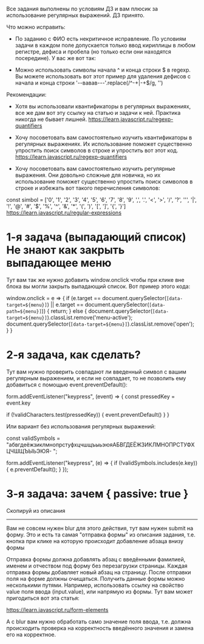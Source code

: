 Все задания выполнены по условиям ДЗ и вам плюсик за использование регулярных выражений. ДЗ принято.

Что можно исправить:
- По заданию с ФИО есть некритичное исправление. По условиям задачи в каждом поле допускается только ввод кириллицы в любом регистре, дефиса и пробела (но только если они находятся посередине). У вас же вот так:

- Можно использовать символы начала ^ и конца строки $ в regexp. Вы можете использовать вот этот пример для удаления дефисов с начала и конца строки
'--вавав---'.replace(/^-+|-+$/g, '')


Рекомендации:
- Хотя вы использовали квантификаторы в регулярных выражениях, все же дам вот эту ссылку на статью и задачи к ней. Практика никогда не бывает лишней.
https://learn.javascript.ru/regexp-quantifiers

- Хочу посоветовать вам самостоятельно изучить квантификаторы  в регулярных выражениях. Их использование поможет существенно упростить поиск символов в строке и упростить вот этот код.
https://learn.javascript.ru/regexp-quantifiers

- Хочу посоветовать вам самостоятельно изучить регулярные выражения. Они довольно сложные для новичка, но их использование поможет существенно упростить поиск символов в строке и избежать вот такого перечисления символов:

const simbol = ['0', '1', '2', '3', '4', '5', '6', '7', '8', '9', ',', '.', '<', '>', '/', '?', '\'', '|', '!', '@', '#', '$', '%', '^', '&', '*', '(', ')', '[', ']', '{', '}']
https://learn.javascript.ru/regular-expressions



# 1-я задача (выпадающий список) Не знают как закрыть выпадающее меню
Тут вам так же нужно добавить window.onclick чтобы при клике вне блока вы могли закрыть выпадающий список. Вот пример этого кода:

window.onclick = e => {
    if (e.target == document.querySelector(`[data-target=${menu}]`) || e.target == document.querySelector(`[data-path=${menu}]`)) {
        return;
    } else {
        document.querySelector(`[data-target=${menu}]`).classList.remove('menu-active');
        document.querySelector(`[data-target=${menu}]`).classList.remove('open');
    }
}

# 2-я задача, как сделать?
Тут вам нужно проверить совпадают ли введенный символ с вашим регулярным выражением, и если не совпадает, то не позволить ему добавиться с помощью event.preventDefault():

form.addEventListener("keypress", (event) => {
  const pressedKey = event.key

  if (!validCharacters.test(pressedKey)) {
    event.preventDefault()
  }
}

Или вариант без использования регулярных выражений:

const validSymbols = "абвгдеёжзиклмнопрстуфхцчшщъыьэюяАБВГДЕЁЖЗИКЛМНОПРСТУФХЦЧШЩЪЫЬЭЮЯ- ";

form.addEventListener("keypress", (e) => {
  if (!validSymbols.includes(e.key)) {
    e.preventDefault();
  }
});

# 3-я задача: зачем { passive: true }
Скопируй из описания

---


Вам не совсем нужен blur для этого действия, тут вам нужен submit на форму. Это и есть та самая "отправка формы" из описания задания, т.е. кнопка при клике на которую происходит добавление абзаца внизу формы

Отправка формы должна добавлять абзац с введёнными фамилией, именем и отчеством под форму без перезагрузки страницы. Каждая отправка формы добавляет новый абзац на страницу. После отправки поля на форме должны очищаться.
Получить данные формы можно несколькими путями. Например, использовать ссылку на свойство value поля ввода (input.value), или напрямую из формы. Тут вам может пригодиться вот эта статья:

https://learn.javascript.ru/form-elements

А с blur вам нужно обработать само значение поля ввода, т.е. должна происходить проверка на корректность введённого значения и замена его на корректное.
